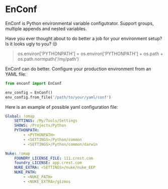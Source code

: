# EnConf

EnConf is Python environmental variable configutrator. Support groups, multiple appends and nested variables.

Have you ever thought about to do better a job for your environment setup? Is it looks ugly to you? :unamused:

> os.environ['PYTHONPATH'] = os.environ['PYTHONPATH'] + os.path + os.path.normpath('/my/path')


EnConf can do better. Configure your production environment from an YAML file:
```python
from enconf import EnConf

env_config = EnConf()
env_config.from_file('/path/to/your/yaml/conf')
```

Here is an example of possible yaml configuration file:
```yaml
Global: !omap
    SETTINGS: /My/Tools/Settings
    SHOWS: /Projects/Python
    PYTHONPATH:
        - <PYTHONPATH>
        - <SETTINGS>/Python/common
        - <SETTINGS>/Python/common/darwin

Nuke: !omap
    FOUNDRY_LICENSE_FILE: 111.crest.com
    foundry_LICENSE: app.crest.com
    NUKE_EXTRA: <SETTINGS>/nuke/nuke_EEP
    NUKE_PATH:
        - <NUKE_PATH>
        - <NUKE_EXTRA>/gizmos
```


